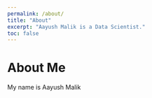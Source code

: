 ```yaml
---
permalink: /about/
title: "About"
excerpt: "Aayush Malik is a Data Scientist."
toc: false
---
```


# About Me

My name is Aayush Malik